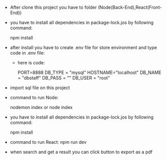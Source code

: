- After clone this project you have to folder (Node(Back-End),React(Front-End))

<!-- node -->

- you have to install all dependencies in package-lock.jos by following command:

    npm install

- after install you have to create .env file for store environment and type code in .env file:

    + here is code:

        PORT=8888 <!-- port should be 8888 because when fetch data on react code use port 8888 -->
        DB_TYPE = "mysql"
        HOSTNAME="localhost"
        DB_NAME = "dbstaff"
         DB_PASS = "" <!-- your password -->
        DB_USER = "root" <!-- your username -->

- import sql file on this project

- command to run Node:

    nodemon index or node index

<!-- react -->

- you have to install all dependencies in package-lock.jos by following command:

    npm install

- command to run React: 
    npm run dev

- when search and get a result you can click button to export as a pdf

